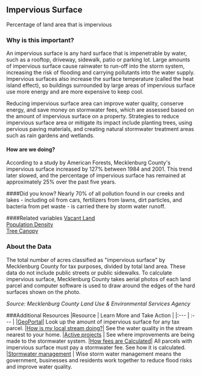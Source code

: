 ## Impervious Surface
Percentage of land area that is impervious

### Why is this important?
An impervious surface is any hard surface that is impenetrable by water, such as a rooftop, driveway, sidewalk, patio or parking lot. Large amounts of impervious surface cause rainwater to run-off into the storm system, increasing the risk of flooding and carrying pollutants into the water supply. Impervious surfaces also increase the surface temperature (called the heat island effect), so buildings surrounded by large areas of impervious surface use more energy and are more expensive to keep cool. 

Reducing impervious surface area can improve water quality, conserve energy, and save money on stormwater fees, which are assessed based on the amount of impervious surface on a property. Strategies to reduce impervious surface area or mitigate its impact include planting trees, using pervious paving materials, and creating natural stormwater treatment areas such as rain gardens and wetlands.

#### How are we doing?
According to a study by American Forests, Mecklenburg County's impervious surface increased by 127% between 1984 and 2001. This trend later slowed, and the percentage of impervious surface has remained at approximately 25% over the past five years.

####Did you know?
Nearly 70% of all pollution found in our creeks and lakes - including oil from cars, fertilizers from lawns, dirt particles, and bacteria from pet waste - is carried there by storm water runoff.

####Related variables
<a href="javascript:void(0)" onclick="model.metricId = 'm11'">Vacant Land</a>  
<a href="javascript:void(0)" onclick="model.metricId = 'm47'">Population Density</a>  
<a href="javascript:void(0)" onclick="model.metricId = 'm3'">Tree Canopy</a>  

### About the Data
The total number of acres classified as "impervious surface" by Mecklenburg County for tax purposes, divided by total land area. These data do not include public streets or public sidewalks. To calculate impervious surface, Mecklenburg County takes aerial photos of each land parcel and computer software is used to draw around the edges of the hard surfaces shown on the photo.

*Source: Mecklenburg County Land Use & Environmental Services Agency*

###Additional Resources
|Resource | Learn More and Take Action | 
|:--- | :--- |
|[GeoPortal](http://mcmap.org/geoportal/?q=impervious)| Look up the amount of impervious surface for any tax parcel.
|[How is my local stream doing?](http://charmeck.org/stormwater/ReportPollution/Pages/StreamUseSupportIndex.aspx)| See the water quality in the stream nearest to your home. 
|[Active projects](http://charmeck.org/stormwater/Projects/Pages/ActiveSWProjects.aspx) | See where improvements are being made to the stormwater system.
|[How fees are Calculated](http://charmeck.org/stormwater/FeesandBilling/Pages/HowismySWSfeecalculated.aspx)| All parcels with impervious surface must pay a stormwater fee. See how it is calculated.
|[Stormwater management](http://charmeck.org/stormwater/basics/Pages/default.aspx) | Wise storm water management means the government, businesses and residents work together to reduce flood risks and improve water quality.